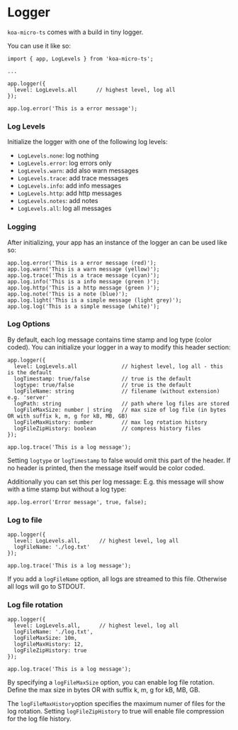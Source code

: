 # Logger

`koa-micro-ts` comes with a build in tiny logger.

You can use it like so:

```
import { app, LogLevels } from 'koa-micro-ts';

...

app.logger({
  level: LogLevels.all      // highest level, log all
});

app.log.error('This is a error message');
```

### Log Levels

Initialize the logger with one of the following log levels:

- `LogLevels.none`: log nothing
- `LogLevels.error`: log errors only
- `LogLevels.warn`: add also warn messages
- `LogLevels.trace`: add trace messages
- `LogLevels.info`: add info messages
- `LogLevels.http`: add http messages
- `LogLevels.notes`: add notes
- `LogLevels.all`: log all messages

### Logging

After initializing, your app has an instance of the logger an can be used like so:

```
app.log.error('This is a error message (red)');
app.log.warn('This is a warn message (yellow)');
app.log.trace('This is a trace message (cyan)');
app.log.info('This is a info message (green )');
app.log.http('This is a http message (green )');
app.log.note('This is a note (blue)');
app.log.light('This is a simple message (light grey)');
app.log.log('This is a simple message (white)');
```

### Log Options

By default, each log message contains time stamp and log type (color coded). You can initialize your logger in a way to modify this header section:

```
app.logger({
  level: LogLevels.all              // highest level, log all - this is the default
  logTimestamp: true/false          // true is the default
  logtype: true/false               // true is the default
  logFileName: string               // filename (without extension) e.g. 'server'
  logPath: string                   // path where log files are stored
  logFileMaxSize: number | string   // max size of log file (in bytes OR with suffix k, m, g for kB, MB, GB)
  logFileMaxHistory: number         // max log rotation history
  logFileZipHistory: boolean        // compress history files
});

app.log.trace('This is a log message');
```

Setting `logtype` or `logTimestamp` to false would omit this part of the header. If no header is printed, then the message itself would be color coded.

Additionally you can set this per log message: E.g. this message will show with a time stamp but without a log type:

```
app.log.error('Error message', true, false);
```

### Log to file

```
app.logger({
  level: LogLevels.all,      // highest level, log all
  logFileName: './log.txt'
});

app.log.trace('This is a log message');
```

If you add a `logFileName` option, all logs are streamed to this file. Otherwise all logs will go to STDOUT.

### Log file rotation

```
app.logger({
  level: LogLevels.all,      // highest level, log all
  logFileName: './log.txt',
  logFileMaxSize: 10m,
  logFileMaxHistory: 12,
  logFileZipHistory: true
});

app.log.trace('This is a log message');
```

By specifying a `logFileMaxSize` option, you can enable log file rotation. Define the max size in bytes OR with suffix k, m, g for kB, MB, GB.

The `logFileMaxHistory`option specifies the maximum numer of files for the log rotation. Setting `logFileZipHistory` to true will enable file compression for the log file history.
